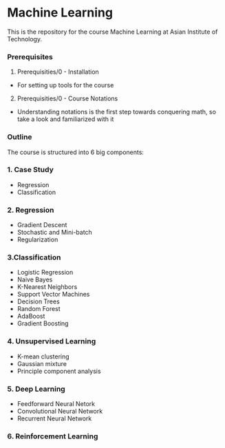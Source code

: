 # Machine Learning

This is the repository for the course Machine Learning at Asian Institute of Technology.

### Prerequisites

1. Prerequisities/0 - Installation
  - For setting up tools for the course
2. Prerequisities/0 - Course Notations
  - Understanding notations is the first step towards conquering math, so take a look and familiarized with it
  
### Outline

The course is structured into 6 big components:

### 1. Case Study
- Regression
- Classification
  
### 2. Regression
- Gradient Descent
- Stochastic and Mini-batch
- Regularization 

### 3.Classification
- Logistic Regression
- Naive Bayes
- K-Nearest Neighbors
- Support Vector Machines
- Decision Trees
- Random Forest
- AdaBoost
- Gradient Boosting

### 4. Unsupervised Learning
  - K-mean clustering
  - Gaussian mixture
  - Principle component analysis
  
### 5. Deep Learning 
  - Feedforward Neural Netork
  - Convolutional Neural Network
  - Recurrent Neural Network

### 6. Reinforcement Learning
